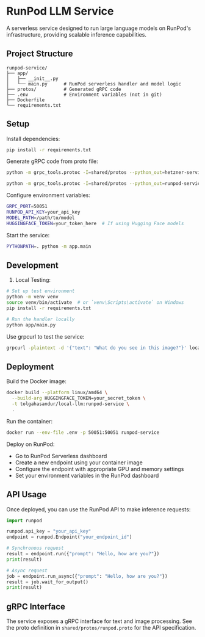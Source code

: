 # RunPod LLM Service

A serverless service designed to run large language models on RunPod's infrastructure, providing scalable inference capabilities.

## Project Structure

```plaintext
runpod-service/
├── app/
│   ├── __init__.py
│   └── main.py      # RunPod serverless handler and model logic
├── protos/          # Generated gRPC code
├── .env             # Environment variables (not in git)
├── Dockerfile
└── requirements.txt
```

## Setup

Install dependencies:

```bash
pip install -r requirements.txt
```

Generate gRPC code from proto file:

```bash
python -m grpc_tools.protoc -I=shared/protos --python_out=hetzner-service/protos --pyi_out=hetzner-service/protos --grpc_python_out=hetzner-service/protos shared/protos/runpod.proto

python -m grpc_tools.protoc -I=shared/protos --python_out=runpod-service/protos --pyi_out=runpod-service/protos --grpc_python_out=runpod-service/protos shared/protos/runpod.proto
```

Configure environment variables:

```bash
GRPC_PORT=50051
RUNPOD_API_KEY=your_api_key
MODEL_PATH=/path/to/model
HUGGINGFACE_TOKEN=your_token_here  # If using Hugging Face models
```

Start the service:

```bash
PYTHONPATH=. python -m app.main
```

## Development

1. Local Testing:

```bash
# Set up test environment
python -m venv venv
source venv/bin/activate  # or `venv\Scripts\activate` on Windows
pip install -r requirements.txt

# Run the handler locally
python app/main.py
```

Use grpcurl to test the service:

```bash
grpcurl -plaintext -d '{"text": "What do you see in this image?"}' localhost:50051 runpod.RunpodService/Inference
```

## Deployment

Build the Docker image:

```bash
docker build --platform linux/amd64 \
  --build-arg HUGGINGFACE_TOKEN=your_secret_token \
  -t tolgahasandur/local-llm:runpod-service \
  .
```

Run the container:

```bash
docker run --env-file .env -p 50051:50051 runpod-service
```

Deploy on RunPod:

- Go to RunPod Serverless dashboard
- Create a new endpoint using your container image
- Configure the endpoint with appropriate GPU and memory settings
- Set your environment variables in the RunPod dashboard

## API Usage

Once deployed, you can use the RunPod API to make inference requests:

```python
import runpod

runpod.api_key = "your_api_key"
endpoint = runpod.Endpoint("your_endpoint_id")

# Synchronous request
result = endpoint.run({"prompt": "Hello, how are you?"})
print(result)

# Async request
job = endpoint.run_async({"prompt": "Hello, how are you?"})
result = job.wait_for_output()
print(result)
```

## gRPC Interface

The service exposes a gRPC interface for text and image processing. See the proto definition in `shared/protos/runpod.proto` for the API specification.
